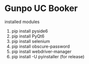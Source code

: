 # Gunpo UC Booker

installed modules
1. pip install pyside6
2. pip install PyQt6
3. pip install selenium
4. pip install obscure-password
5. pip install webdriver-manager
6. pip install -U pyinstaller (for release)
